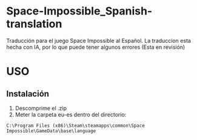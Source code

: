 # Space-Impossible_Spanish-translation
Traducción para el juego Space Impossible al Español.
La traduccion esta hecha con IA, por lo que puede tener algunos errores (Esta en revisión)

USO
=====
Instalación
-----
1. Descomprime el .zip
2. Meter la carpeta eu-es dentro del directorio:
```
C:\Program Files (x86)\Steam\steamapps\common\Space Impossible\GameData\base\language
```
